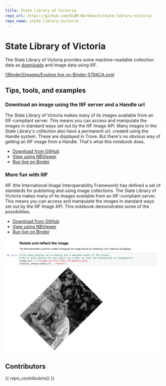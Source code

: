 ```yaml
---
title: State Library of Victoria
repo_url: https://github.com/GLAM-Workbench/state-library-victoria
repo_name: state-library-victoria
---
```


# State Library of Victoria

The State Library of Victoria provides some machine-readable collection data as [downloads](https://www.slv.vic.gov.au/search-discover/open-data) and image data using IIIF.

[![Binder](images/Explore live on-Binder-579ACA.svg)](https://mybinder.org/v2/gh/GLAM-Workbench/state-library-victoria/master?urlpath=lab)

## Tips, tools, and examples

### Download an image using the IIIF server and a Handle url

The State Library of Victoria makes many of its images available from an IIIF-compliant server. This means you can access and manipulate the images in standard ways set out by the IIIF Image API. Many images in the State Library's collection also have a permanent url, created using the Handle system. These are displayed in Trove. But there's no obvious way of getting an IIIF image from a Handle. That's what this notebook does.

* [Download from GitHub](https://github.com/GLAM-Workbench/state-library-victoria/blob/master/download_image_from_iiif.ipynb)
* [View using NBViewer](https://nbviewer.jupyter.org/github/GLAM-Workbench/state-library-victoria/blob/master/download_image_from_iiif.ipynb)
* [Run live on Binder](https://mybinder.org/v2/gh/GLAM-Workbench/state-library-victoria/master?urlpath=lab%2Ftree%2Fdownload_image_from_iiif.ipynb)

### More fun with IIIF

IIIF (the International Image Interoperability Framework) has defined a set of standards for publishing and using image collections. The State Library of Victoria makes many of its images available from an IIIF-compliant server. This means you can access and manipulate the images in standard ways set out by the IIIF Image API. This notebook demonstrates some of the possibilities.

* [Download from GitHub](https://github.com/GLAM-Workbench/state-library-victoria/blob/master/more_fun_with_iiif.ipynb)
* [View using NBViewer](https://nbviewer.jupyter.org/github/GLAM-Workbench/state-library-victoria/blob/master/more_fun_with_iiif.ipynb)
* [Run live on Binder](https://mybinder.org/v2/gh/GLAM-Workbench/state-library-victoria/master?urlpath=lab%2Ftree%2Fmore_fun_with_iiif.ipynb)

![Screenshot showing rotated image](images/slv-iiif-rotate.png)

## Contributors

{{ repo_contributors() }}